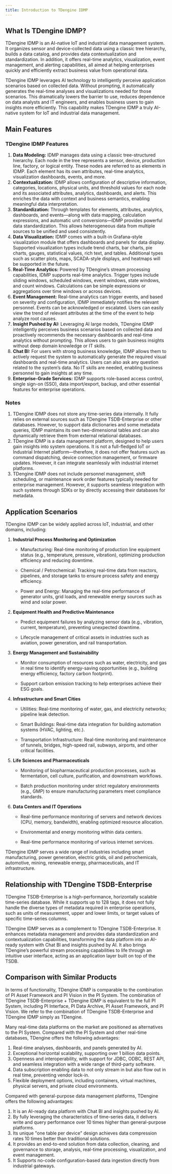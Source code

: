 ```yaml
---
title: Introduction to TDengine IDMP
---
```


## What Is TDengine IDMP?

TDengine IDMP is an AI-native IoT and industrial data management system. It organizes sensor and device-collected data using a classic tree hierarchy, builds a data catalog, and provides data contextualization and standardization. In addition, it offers real-time analytics, visualization, event management, and alerting capabilities, all aimed at helping enterprises quickly and efficiently extract business value from operational data.

TDengine IDMP leverages AI technology to intelligently perceive application scenarios based on collected data. Without prompting, it automatically generates the real-time analyses and visualizations needed for those scenarios. This dramatically lowers the barrier to use, reduces dependence on data analysts and IT engineers, and enables business users to gain insights more efficiently. This capability makes TDengine IDMP a truly AI-native system for IoT and industrial data management.

## Main Features

### TDengine IDMP Features

1. **Data Modeling:** IDMP manages data using a classic tree-structured hierarchy. Each node in the tree represents a sensor, device, production line, factory, or logical entity. These nodes are referred to as elements in IDMP. Each element has its own attributes, real-time analytics, visualization dashboards, events, and more.
2. **Contextualization:** IDMP allows configuration of descriptive information, categories, locations, physical units, and threshold values for each node and its associated attributes, analytics, dashboards, and alerts. This enriches the data with context and business semantics, enabling meaningful data interpretation.
3. **Standardization:** Through templates for elements, attributes, analytics, dashboards, and events—along with data mapping, calculation expressions, and automatic unit conversions—IDMP provides powerful data standardization. This allows heterogeneous data from multiple sources to be unified and used consistently.
4. **Data Visualization:** IDMP comes with a built-in Grafana-style visualization module that offers dashboards and panels for data display. Supported visualization types include trend charts, bar charts, pie charts, gauges, statistical values, rich text, and tables. Additional types such as scatter plots, maps, SCADA-style displays, and heatmaps will be supported in the future.
5. **Real-Time Analytics:** Powered by TDengine’s stream processing capabilities, IDMP supports real-time analytics. Trigger types include sliding windows, scheduled windows, event windows, state windows, and count windows. Calculations can be simple expressions or aggregations over time windows or across devices.
6. **Event Management:** Real-time analytics can trigger events, and based on severity and configuration, IDMP immediately notifies the relevant personnel. Events can be acknowledged or escalated. Users can easily view the trend of relevant attributes at the time of the event to help analyze root causes.
7. **Insight Pushed by AI:** Leveraging AI large models, TDengine IDMP intelligently perceives business scenarios based on collected data and proactively recommends the necessary dashboards and real-time analytics without prompting. This allows users to gain business insights without deep domain knowledge or IT skills.
8. **Chat BI:** For users with strong business knowledge, IDMP allows them to actively request the system to automatically generate the required visual dashboards and real-time analytics. Users can also ask any question related to the system’s data. No IT skills are needed, enabling business personnel to gain insights at any time.
9. **Enterprise-Grade Services:** IDMP supports role-based access control, single sign-on (SSO), data import/export, backup, and other essential features for enterprise operations.

### Notes

1. TDengine IDMP does not store any time-series data internally. It fully relies on external sources such as TDengine TSDB-Enterprise or other databases. However, to support data dictionaries and some metadata queries, IDMP maintains its own two-dimensional tables and can also dynamically retrieve them from external relational databases.
2. TDengine IDMP is a data management platform, designed to help users gain insights into system operations. It is not a full-fledged IoT or Industrial Internet platform—therefore, it does not offer features such as command dispatching, device connection management, or firmware updates. However, it can integrate seamlessly with industrial internet platforms.
3. TDengine IDMP does not include personnel management, shift scheduling, or maintenance work order features typically needed for enterprise management. However, it supports seamless integration with such systems through SDKs or by directly accessing their databases for metadata.

## Application Scenarios

TDengine IDMP can be widely applied across IoT, industrial, and other domains, including:

1. **Industrial Process Monitoring and Optimization**

   - Manufacturing: Real-time monitoring of production line equipment status (e.g., temperature, pressure, vibration), optimizing production efficiency and reducing downtime.

   - Chemical / Petrochemical: Tracking real-time data from reactors, pipelines, and storage tanks to ensure process safety and energy efficiency.

   - Power and Energy: Managing the real-time performance of generator units, grid loads, and renewable energy sources such as wind and solar power.


2. **Equipment Health and Predictive Maintenance**

   - Predict equipment failures by analyzing sensor data (e.g., vibration, current, temperature), preventing unexpected downtime.

   - Lifecycle management of critical assets in industries such as aviation, power generation, and rail transportation.


3. **Energy Management and Sustainability**

   - Monitor consumption of resources such as water, electricity, and gas in real time to identify energy-saving opportunities (e.g., building energy efficiency, factory carbon footprint).

   - Support carbon emission tracking to help enterprises achieve their ESG goals.


4. **Infrastructure and Smart Cities**

   - Utilities: Real-time monitoring of water, gas, and electricity networks; pipeline leak detection.

   - Smart Buildings: Real-time data integration for building automation systems (HVAC, lighting, etc.).

   - Transportation Infrastructure: Real-time monitoring and maintenance of tunnels, bridges, high-speed rail, subways, airports, and other critical facilities.


5. **Life Sciences and Pharmaceuticals**

   - Monitoring of biopharmaceutical production processes, such as fermentation, cell culture, purification, and downstream workflows.

   - Batch production monitoring under strict regulatory environments (e.g., GMP) to ensure manufacturing parameters meet compliance standards.


6. **Data Centers and IT Operations**

   - Real-time performance monitoring of servers and network devices (CPU, memory, bandwidth), enabling optimized resource allocation.

   - Environmental and energy monitoring within data centers.

   - Real-time performance monitoring of various internet services.


TDengine IDMP serves a wide range of industries including smart manufacturing, power generation, electric grids, oil and petrochemicals, automotive, mining, renewable energy, pharmaceuticals, and IT infrastructure.

## Relationship with TDengine TSDB-Enterprise

TDengine TSDB-Enterprise is a high-performance, horizontally scalable time-series database. While it supports up to 128 tags, it does not fully handle the diverse types of metadata required in enterprise operations, such as units of measurement, upper and lower limits, or target values of specific time-series columns.

TDengine IDMP serves as a complement to TDengine TSDB-Enterprise. It enhances metadata management and provides data standardization and contextualization capabilities, transforming the data platform into an AI-ready system with Chat BI and insights pushed by AI. It also brings TDengine’s powerful stream processing capabilities to life through an intuitive user interface, acting as an application layer built on top of the TSDB.

## Comparison with Similar Products

In terms of functionality, TDengine IDMP is comparable to the combination of PI Asset Framework and PI Vision in the PI System. The combination of TDengine TSDB-Enterprise + TDengine IDMP is equivalent to the full PI System, including PI Interface, PI Data Archive, PI Asset Framework, and PI Vision. We refer to the combination of TDengine TSDB-Enterprise and TDengine IDMP simply as TDengine.

Many real-time data platforms on the market are positioned as alternatives to the PI System. Compared with the PI System and other real-time databases, TDengine offers the following advantages:

1. Real-time analyses, dashboards, and panels generated by AI.
2. Exceptional horizontal scalability, supporting over 1 billion data points.
3. Openness and interoperability, with support for JDBC, ODBC, REST API, and seamless integration with a wide range of third-party software.
4. Data subscription enabling data to not only stream in but also flow out in real time, preventing vendor lock-in.
5. Flexible deployment options, including containers, virtual machines, physical servers, and private cloud environments.

Compared with general-purpose data management platforms, TDengine offers the following advantages:

1. It is an AI-ready data platform with Chat BI and insights pushed by AI.
2. By fully leveraging the characteristics of time-series data, it delivers write and query performance over 10 times higher than general-purpose platforms.
3. Its unique "one table per device" design achieves data compression rates 10 times better than traditional solutions.
4. It provides an end-to-end solution from data collection, cleaning, and governance to storage, analysis, real-time processing, visualization, and event management.
5. It Supports no-code configuration-based data ingestion directly from industrial gateways.

